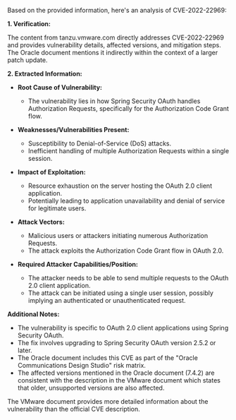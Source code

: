 Based on the provided information, here's an analysis of CVE-2022-22969:

**1. Verification:**

The content from tanzu.vmware.com directly addresses CVE-2022-22969 and provides vulnerability details, affected versions, and mitigation steps. The Oracle document mentions it indirectly within the context of a larger patch update.

**2. Extracted Information:**

*   **Root Cause of Vulnerability:**
    *   The vulnerability lies in how Spring Security OAuth handles Authorization Requests, specifically for the Authorization Code Grant flow.

*   **Weaknesses/Vulnerabilities Present:**
    *   Susceptibility to Denial-of-Service (DoS) attacks.
    *   Inefficient handling of multiple Authorization Requests within a single session.

*  **Impact of Exploitation:**
    *   Resource exhaustion on the server hosting the OAuth 2.0 client application.
    *   Potentially leading to application unavailability and denial of service for legitimate users.

*   **Attack Vectors:**
    *   Malicious users or attackers initiating numerous Authorization Requests.
    *   The attack exploits the Authorization Code Grant flow in OAuth 2.0.

*   **Required Attacker Capabilities/Position:**
    *   The attacker needs to be able to send multiple requests to the OAuth 2.0 client application.
    *   The attack can be initiated using a single user session, possibly implying an authenticated or unauthenticated request.

**Additional Notes:**

*   The vulnerability is specific to OAuth 2.0 client applications using Spring Security OAuth.
*   The fix involves upgrading to Spring Security OAuth version 2.5.2 or later.
*   The Oracle document includes this CVE as part of the "Oracle Communications Design Studio" risk matrix.
*   The affected versions mentioned in the Oracle document (7.4.2) are consistent with the description in the VMware document which states that older, unsupported versions are also affected.

The VMware document provides more detailed information about the vulnerability than the official CVE description.